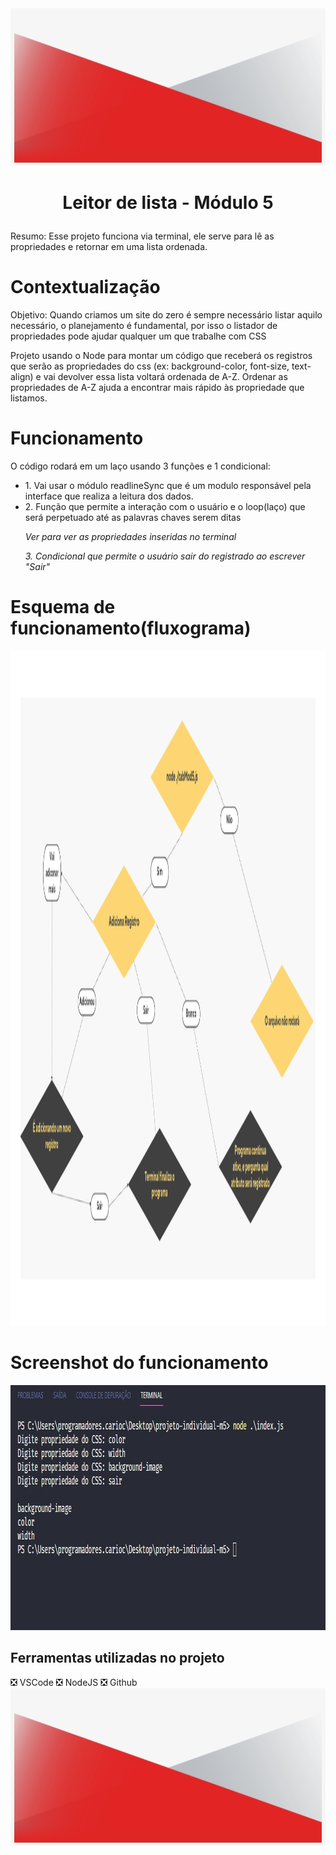 
<img src="/img/footer.png" alt="footer" width="820" height="252">

<h1 align="center">

Leitor de lista - Módulo 5

</h1>
<p>Resumo: Esse projeto funciona via terminal, ele serve para lê as propriedades e retornar em uma lista ordenada.</p>
<h1>Contextualização</h1>
<p>Objetivo: Quando criamos um site do zero é sempre necessário listar aquilo necessário, o planejamento é fundamental, por isso o listador de propriedades pode ajudar qualquer um que trabalhe com CSS</p>
<p>
Projeto usando o Node para montar um código que receberá 
os registros que serão as propriedades do css (ex: background-color, font-size, text-align) e vai devolver
essa lista voltará ordenada de A-Z. Ordenar as propriedades de A-Z ajuda a encontrar mais rápido às propriedade que listamos.
</p>

<h1>Funcionamento</h1>
<p>O código rodará em um laço usando 3 funções e 1 condicional:</p>
<ul>
<li>1. Vai usar o módulo readlineSync que é um modulo responsável pela interface que realiza a leitura dos dados.
</li>
<li>2. Função que permite a interação com o usuário e o loop(laço) que será perpetuado até as palavras chaves serem ditas</li>
<p><i>Ver para ver as propriedades inseridas no terminal</i></p>
<p><i>3. Condicional que permite o usuário sair do registrado ao escrever "Sair"</i></p>
</ul>
</p>

<h1>Esquema de funcionamento(fluxograma)</h1>
<img src="/img/fluxograma.png" alt="fluxograma" width="1920" height="1080">


<h1>Screenshot do funcionamento</h1>
<img src="/img/funcionamento.jpg" alt="funcionamento" width="936" height="392">

<h2>Ferramentas utilizadas no projeto</h2>
   ❎ VSCode
   ❎ NodeJS
   ❎ Github
<br>

<img src="/img/footer.png" alt="footer" width="820" height="252">



